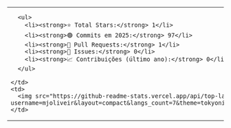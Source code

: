 <table>
  <tr>
    <td valign="top">

      <ul>
        <li><strong>⭐ Total Stars:</strong> 1</li>
        <li><strong>🟢 Commits em 2025:</strong> 97</li>
        <li><strong>🔁 Pull Requests:</strong> 1</li>
        <li><strong>🐛 Issues:</strong> 0</li>
        <li><strong>📈 Contribuições (último ano):</strong> 0</li>
      </ul>

    </td>
    <td>
      <img src="https://github-readme-stats.vercel.app/api/top-langs/?username=mjoliveir&layout=compact&langs_count=7&theme=tokyonight"/>
    </td>
  </tr>
</table>
